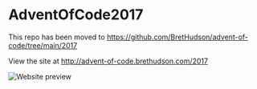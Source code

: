 # AdventOfCode2017

This repo has been moved to https://github.com/BretHudson/advent-of-code/tree/main/2017

View the site at http://advent-of-code.brethudson.com/2017

![Website preview](https://advent-of-code.brethudson.com/2017/og.png)
